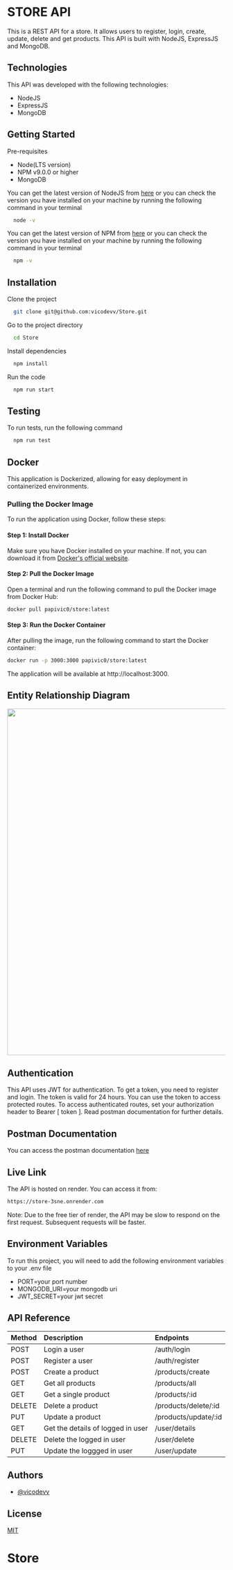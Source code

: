 # STORE API

This is a REST API for a store. It allows users to register, login, create, update, delete and get products. This API is built with NodeJS, ExpressJS and MongoDB.

## Technologies

This API was developed with the following technologies:

- NodeJS
- ExpressJS
- MongoDB

## Getting Started

Pre-requisites

- Node(LTS version)
- NPM v9.0.0 or higher
- MongoDB

You can get the latest version of NodeJS from [here](https://nodejs.org/en/download/) or you can check the version you have installed on your machine by running the following command in your terminal

```bash
  node -v
```

You can get the latest version of NPM from [here](https://www.npmjs.com/get-npm) or you can check the version you have installed on your machine by running the following command in your terminal

```bash
  npm -v
```

## Installation

Clone the project

```bash
  git clone git@github.com:vicodevv/Store.git
```

Go to the project directory

```bash
  cd Store
```

Install dependencies

```bash
  npm install
```

Run the code

```bash
  npm run start
```

## Testing

To run tests, run the following command

```bash
  npm run test
```

## Docker

This application is Dockerized, allowing for easy deployment in containerized environments.

### Pulling the Docker Image

To run the application using Docker, follow these steps:

#### Step 1: Install Docker

Make sure you have Docker installed on your machine. If not, you can download it from [Docker's official website](https://www.docker.com/get-started).

#### Step 2: Pull the Docker Image

Open a terminal and run the following command to pull the Docker image from Docker Hub:

```bash
docker pull papivic0/store:latest
```

#### Step 3: Run the Docker Container

After pulling the image, run the following command to start the Docker container:

```bash
docker run -p 3000:3000 papivic0/store:latest
```

The application will be available at http://localhost:3000.

## Entity Relationship Diagram

<img src="https://github.com/vicodevv/Store-API/assets/55485439/b329e937-adc9-41a2-ac58-65e1beb3adff" width=800>

## Authentication

This API uses JWT for authentication. To get a token, you need to register and login. The token is valid for 24 hours. You can use the token to access protected routes. To access authenticated routes, set your authorization header to Bearer [ token ]. Read postman documentation for further details.

## Postman Documentation

You can access the postman documentation [here](https://documenter.getpostman.com/view/17026180/2s9YeEcC7e)

## Live Link

The API is hosted on render. You can access it from:

```bash
https://store-3sne.onrender.com
```

Note: Due to the free tier of render, the API may be slow to respond on the first request. Subsequent requests will be faster.

## Environment Variables

To run this project, you will need to add the following environment variables to your .env file

- PORT=your port number
- MONGODB_URI=your mongodb uri
- JWT_SECRET=your jwt secret

## API Reference

| Method | Description                       | Endpoints            |
| :----- | :-------------------------------- | :------------------- |
| POST   | Login a user                      | /auth/login          |
| POST   | Register a user                   | /auth/register       |
| POST   | Create a product                  | /products/create     |
| GET    | Get all products                  | /products/all        |
| GET    | Get a single product              | /products/:id        |
| DELETE | Delete a product                  | /products/delete/:id |
| PUT    | Update a product                  | /products/update/:id |
| GET    | Get the details of logged in user | /user/details        |
| DELETE | Delete the logged in user         | /user/delete         |
| PUT    | Update the loggged in user        | /user/update         |

## Authors

- [@vicodevv](https://www.github.com/vicodevv)

## License

[MIT](https://choosealicense.com/licenses/mit/)
# Store
